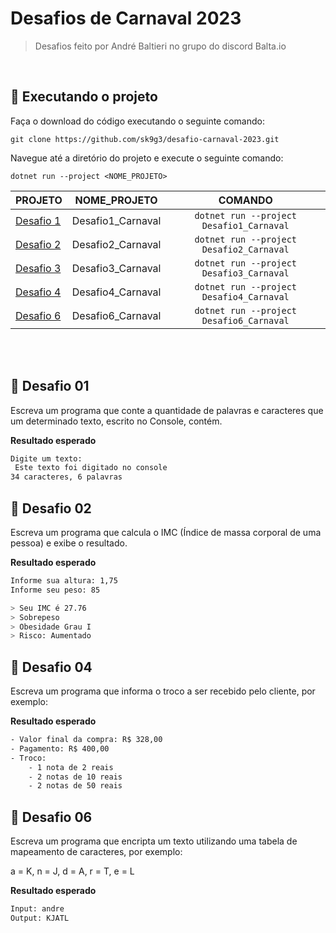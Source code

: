 # Desafios de Carnaval 2023
> Desafios feito por André Baltieri no grupo do discord Balta.io
<br/>

## 🚀 Executando o projeto
Faça o download do código executando o seguinte comando:
```git
git clone https://github.com/sk9g3/desafio-carnaval-2023.git
```
Navegue até a diretório do projeto e execute o seguinte comando:
```
dotnet run --project <NOME_PROJETO>
```

| PROJETO   |  NOME_PROJETO  |   COMANDO      |
|----------------|:-------------:|:-------------:|
| <a href="desafio01">Desafio 1</a> | Desafio1_Carnaval |  ``` dotnet run --project Desafio1_Carnaval ``` |
| <a href="desafio02">Desafio 2</a> | Desafio2_Carnaval | ``` dotnet run --project Desafio2_Carnaval ``` 
| <a href="desafio03">Desafio 3</a> | Desafio3_Carnaval | ``` dotnet run --project Desafio3_Carnaval ``` 
| <a href="desafio04">Desafio 4</a> | Desafio4_Carnaval | ``` dotnet run --project Desafio4_Carnaval ``` 
| <a href="desafio06">Desafio 6</a> | Desafio6_Carnaval| ``` dotnet run --project Desafio6_Carnaval ```
<br/>
<br/>

## 🤯 Desafio 01 <br> <a name="desafio01"></a>

Escreva um programa que conte a quantidade de palavras e caracteres que um determinado texto, escrito no Console, contém.

**Resultado esperado**
```sh
Digite um texto:
 Este texto foi digitado no console
34 caracteres, 6 palavras
```

## 🤯 Desafio 02 <br> <a name="desafio02"></a>

Escreva um programa que calcula o IMC (Índice de massa corporal de uma pessoa) e exibe o resultado.

**Resultado esperado**
```sh
Informe sua altura: 1,75
Informe seu peso: 85

> Seu IMC é 27.76
> Sobrepeso
> Obesidade Grau I
> Risco: Aumentado
```

## 🤯 Desafio 04 <br> <a name="desafio04"></a>

Escreva um programa que informa o troco a ser recebido pelo cliente, por exemplo:

**Resultado esperado**
```sh
- Valor final da compra: R$ 328,00
- Pagamento: R$ 400,00
- Troco:
    - 1 nota de 2 reais
    - 2 notas de 10 reais
    - 2 notas de 50 reais
```

## 🤯 Desafio 06 <br><a name="desafio06"></a>

Escreva um programa que encripta um texto utilizando uma tabela de mapeamento de caracteres, por exemplo:

a = K, n = J, d = A, r = T, e = L

**Resultado esperado**
```sh
Input: andre
Output: KJATL
```
